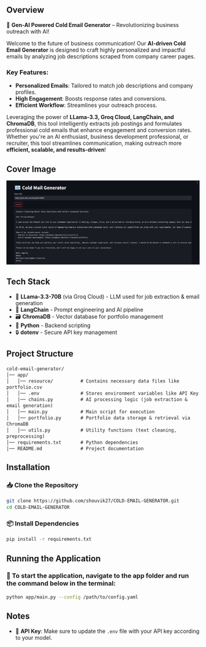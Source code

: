 ## Overview
🚀 **Gen-AI Powered Cold Email Generator** – Revolutionizing business outreach with AI!  

Welcome to the future of business communication! Our **AI-driven Cold Email Generator** is designed to craft highly personalized and impactful emails by analyzing job descriptions scraped from company career pages. 

### Key Features:
- **Personalized Emails**: Tailored to match job descriptions and company profiles.
- **High Engagement**: Boosts response rates and conversions.
- **Efficient Workflow**: Streamlines your outreach process.

Leveraging the power of **LLama-3.3, Groq Cloud, LangChain, and ChromaDB**, this tool intelligently extracts job postings and formulates professional cold emails that enhance engagement and conversion rates. Whether you're an AI enthusiast, business development professional, or recruiter, this tool streamlines communication, making outreach more **efficient, scalable, and results-driven**!  

## Cover Image
![Cover Image](<cover_image.jpg>)

## Tech Stack
- 🧠 **LLama-3.3-70B** (via Groq Cloud) - LLM used for job extraction & email generation
- 🔗 **LangChain** - Prompt engineering and AI pipeline
- 🗃️ **ChromaDB** - Vector database for portfolio management
- 🐍 **Python** - Backend scripting
- 🔒 **dotenv** - Secure API key management

## Project Structure
```
cold-email-generator/
│── app/  
│   │── resource/          # Contains necessary data files like portfolio.csv
│   │── .env               # Stores environment variables like API Key
│   │── chains.py          # AI processing logic (job extraction & email generation)  
│   │── main.py            # Main script for execution  
│   │── portfolio.py       # Portfolio data storage & retrieval via ChromaDB  
│   │── utils.py           # Utility functions (text cleaning, preprocessing)  
│── requirements.txt       # Python dependencies  
│── README.md              # Project documentation
```

## Installation
### 📥 Clone the Repository
```bash
git clone https://github.com/shouvik27/COLD-EMAIL-GENERATOR.git
cd COLD-EMAIL-GENERATOR
```

### 📦 Install Dependencies
```bash
pip install -r requirements.txt
```

## Running the Application
### 🚀 To start the application, navigate to the app folder and run the command below in the terminal:
```bash
python app/main.py --config /path/to/config.yaml
```

## Notes
- 🔑 **API Key**: Make sure to update the `.env` file with your API key according to your model.




